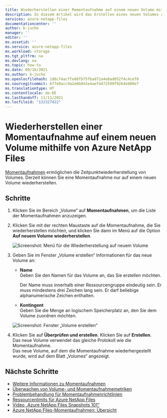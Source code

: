 ```yaml
---
title: Wiederherstellen einer Momentaufnahme auf einem neuen Volume mithilfe von Azure NetApp Files | Microsoft-Dokumentation
description: In diesem Artikel wird das Erstellen eines neuen Volumes aus einer Momentaufnahme mithilfe von Azure NetApp Files beschrieben.
services: azure-netapp-files
documentationcenter: ''
author: b-juche
manager: ''
editor: ''
ms.assetid: ''
ms.service: azure-netapp-files
ms.workload: storage
ms.tgt_pltfrm: na
ms.devlang: na
ms.topic: how-to
ms.date: 09/16/2021
ms.author: b-juche
ms.openlocfilehash: 1d6c74acffe68fb75fbad72a4e0ad052f4c4cef0
ms.sourcegitcommit: 677e8acc9a2e8b842e4aef4472599f9264e989e7
ms.translationtype: HT
ms.contentlocale: de-DE
ms.lasthandoff: 11/11/2021
ms.locfileid: "132327422"
---
```

# <a name="restore-a-snapshot-to-a-new-volume-using-azure-netapp-files"></a>Wiederherstellen einer Momentaufnahme auf einem neuen Volume mithilfe von Azure NetApp Files

[Momentaufnahmen](snapshots-introduction.md) ermöglichen die Zeitpunktwiederherstellung von Volumes. Derzeit können Sie eine Momentaufnahme nur auf einem neuen Volume wiederherstellen. 

## <a name="steps"></a>Schritte

1. Klicken Sie im Bereich „Volume“ auf **Momentaufnahmen**, um die Liste der Momentaufnahmen anzuzeigen. 
2. Klicken Sie mit der rechten Maustaste auf die Momentaufnahme, die Sie wiederherstellen möchten, und klicken Sie dann im Menü auf die Option **Auf neuem Volume wiederherstellen**.  

    ![Screenshot: Menü für die Wiederherstellung auf neuem Volume](../media/azure-netapp-files/azure-netapp-files-snapshot-restore-to-new-volume.png)

3. Geben Sie im Fenster „Volume erstellen“ Informationen für das neue Volume an:  
    * **Name**   
        Geben Sie den Namen für das Volume an, das Sie erstellen möchten.  
        
        Der Name muss innerhalb einer Ressourcengruppe eindeutig sein. Er muss mindestens drei Zeichen lang sein.  Er darf beliebige alphanumerische Zeichen enthalten.

    * **Kontingent**  
        Geben Sie die Menge an logischem Speicherplatz an, den Sie dem Volume zuordnen möchten.  

    ![Screenshot: Fenster „Volume erstellen“](../media/azure-netapp-files/snapshot-restore-new-volume.png) 

4. Klicken Sie auf **Überprüfen und erstellen**.  Klicken Sie auf **Erstellen**.   
    Das neue Volume verwendet das gleiche Protokoll wie die Momentaufnahme.   
    Das neue Volume, auf dem die Momentaufnahme wiederhergestellt wurde, wird auf dem Blatt „Volumes“ angezeigt.

## <a name="next-steps"></a>Nächste Schritte

* [Weitere Informationen zu Momentaufnahmen](snapshots-introduction.md)
* [Überwachen von Volume- und Momentaufnahmemetriken](azure-netapp-files-metrics.md#volumes)
* [Problembehandlung für Momentaufnahmenrichtlinien](troubleshoot-snapshot-policies.md)
* [Ressourcenlimits für Azure NetApp Files](azure-netapp-files-resource-limits.md)
* [Video „Azure NetApp Files Snapshots 101“](https://www.youtube.com/watch?v=uxbTXhtXCkw)
* [Azure NetApp Files-Momentaufnahmen: Übersicht](https://anfcommunity.com/2021/01/31/azure-netapp-files-snapshot-overview/)
